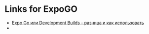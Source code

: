 # Links for ExpoGO

- [Expo Go или Development Builds - разница и как использовать](https://www.youtube.com/watch?v=FdjczjkwQKE)
- 
